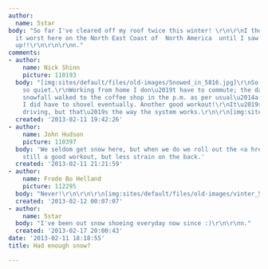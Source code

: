 ```yaml
---
author:
  name: 5star
body: "So far I've cleared off my roof twice this winter! \r\n\r\nI thought we had
  it worst here on the North East Coast of  North America  until I saw this video...\r\n\r\nhttp://www.core77.com/blog/object_culture/highly_impressive_snow-clearing_japans_tateyama-kurobe_alpine_route_24357.asp\r\n\r\nhttp://www.youtube.com/watch?v=_8gLFJG6UpY\r\n\r\nShovel
  up!!\r\n\r\n\r\nn."
comments:
- author:
    name: Nick Shinn
    picture: 110193
  body: "[img:sites/default/files/old-images/Snowed_in_5816.jpg]\r\nSo beautiful,
    so quiet.\r\nWorking from home I don\u2019t have to commute; the day of the big
    snowfall walked to the coffee shop in the p.m. as per usual\u2014a good workout.\r\nBut
    I did have to shovel eventually. Another good workout!\r\nIt\u2019s too much about
    driving, but that\u2019s the way the system works.\r\n\r\n[img:sites/default/files/old-images/Snowed)in2_5721.jpg]"
  created: '2013-02-11 19:42:26'
- author:
    name: John Hudson
    picture: 110397
  body: 'We seldom get snow here, but when we do we roll out the <a href="http://www.youtube.com/watch?v=ky6emJPFIWo">Snowovel</a>:
    still a good workout, but less strain on the back.'
  created: '2013-02-11 21:21:59'
- author:
    name: Frode Bo Helland
    picture: 112295
  body: "Never!\r\n\r\n\r\n[img:sites/default/files/old-images/vinter_5294.jpg]"
  created: '2013-02-12 00:07:07'
- author:
    name: 5star
  body: "I've been out snow shoeing everyday now since :)\r\n\r\nn."
  created: '2013-02-17 20:00:43'
date: '2013-02-11 18:18:55'
title: Had enough snow?

---
```

